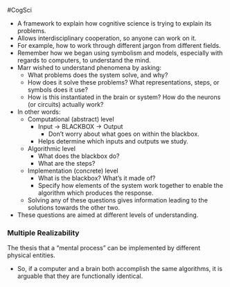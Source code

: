 #CogSci 
- A framework to explain how cognitive science is trying to explain its problems.
- Allows interdisciplinary cooperation, so anyone can work on it.
- For example, how to work through different jargon from different fields.
- Remember how we began using symbolism and models, especially with regards to computers, to understand the mind.
- Marr wished to understand phenomena by asking:
	- What problems does the system solve, and why?
	- How does it solve these problems? What representations, steps, or symbols does it use?
	- How is this instantiated in the brain or system? How do the neurons (or circuits) actually work?
- In other words:
	- Computational (abstract) level
		- Input → BLACKBOX → Output
			- Don’t worry about what goes on within the blackbox.
		- Helps determine which inputs and outputs we study.
	- Algorithmic level
		- What does the blackbox do?
		- What are the steps?
	- Implementation (concrete) level
		- What is the blackbox? What’s it made of?
		- Specify how elements of the system work together to enable the algorithm which produces the response.
	- Solving any of these questions gives information leading to the solutions towards the other two.
- These questions are aimed at different levels of understanding.

### Multiple Realizability
The thesis that a “mental process” can be implemented by different physical entities.
- So, if a computer and a brain both accomplish the same algorithms, it is arguable that they are functionally identical.
